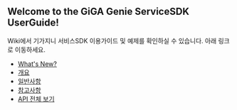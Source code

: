 **<h2>Welcome to the GiGA Genie ServiceSDK UserGuide!</h2>**
Wiki에서 기가지니 서비스SDK 이용가이드 및 예제를 확인하실 수 있습니다. 아래 링크로 이동하세요.

* [What's New?][What's New?]
* [개요][1. 개요]
* [일반사항][2. 일반사항]
* [참고사항][5. 참고사항]
* [API 전체 보기][3. Namespace별 서비스 제공 목록]

[What's New?]: https://github.com/ServiceSDK/UserGuide/wiki/What's-New%3F
[1. 개요]: https://github.com/ServiceSDK/UserGuide/wiki/1.-%EA%B0%9C%EC%9A%94
[2. 일반사항]: https://github.com/ServiceSDK/UserGuide/wiki/2.-%EC%9D%BC%EB%B0%98%EC%82%AC%ED%95%AD
[3. Namespace별 서비스 제공 목록]: https://github.com/ServiceSDK/UserGuide/wiki/3.-Namespace%EB%B3%84-%EC%84%9C%EB%B9%84%EC%8A%A4-%EC%A0%9C%EA%B3%B5-%EB%AA%A9%EB%A1%9D
[4. API설명]: https://github.com/ServiceSDK/UserGuide/wiki/4.-API-%EC%84%A4%EB%AA%85
[5. 참고사항]: https://github.com/ServiceSDK/UserGuide/wiki/5.-%EC%B0%B8%EA%B3%A0%EC%82%AC%ED%95%AD
